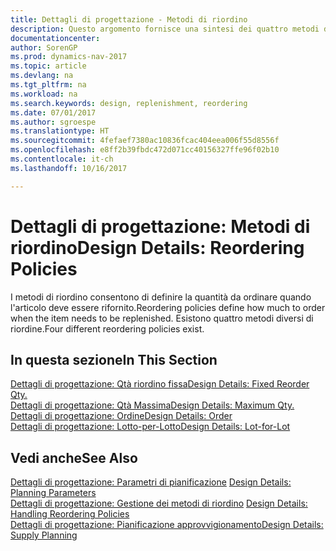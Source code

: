 ```yaml
---
title: Dettagli di progettazione - Metodi di riordino
description: Questo argomento fornisce una sintesi dei quattro metodi di riordino disponibili per il rifornimento.
documentationcenter: 
author: SorenGP
ms.prod: dynamics-nav-2017
ms.topic: article
ms.devlang: na
ms.tgt_pltfrm: na
ms.workload: na
ms.search.keywords: design, replenishment, reordering
ms.date: 07/01/2017
ms.author: sgroespe
ms.translationtype: HT
ms.sourcegitcommit: 4fefaef7380ac10836fcac404eea006f55d8556f
ms.openlocfilehash: e8ff2b39fbdc472d071cc40156327ffe96f02b10
ms.contentlocale: it-ch
ms.lasthandoff: 10/16/2017

---
```

# <a name="design-details-reordering-policies"></a><span data-ttu-id="f739d-103">Dettagli di progettazione: Metodi di riordino</span><span class="sxs-lookup"><span data-stu-id="f739d-103">Design Details: Reordering Policies</span></span>
<span data-ttu-id="f739d-104">I metodi di riordino consentono di definire la quantità da ordinare quando l'articolo deve essere rifornito.</span><span class="sxs-lookup"><span data-stu-id="f739d-104">Reordering policies define how much to order when the item needs to be replenished.</span></span> <span data-ttu-id="f739d-105">Esistono quattro metodi diversi di riordine.</span><span class="sxs-lookup"><span data-stu-id="f739d-105">Four different reordering policies exist.</span></span>  

## <a name="in-this-section"></a><span data-ttu-id="f739d-106">In questa sezione</span><span class="sxs-lookup"><span data-stu-id="f739d-106">In This Section</span></span>  
[<span data-ttu-id="f739d-107">Dettagli di progettazione: Qtà riordino fissa</span><span class="sxs-lookup"><span data-stu-id="f739d-107">Design Details: Fixed Reorder Qty.</span></span>](design-details-fixed-reorder-qty.md)  
[<span data-ttu-id="f739d-108">Dettagli di progettazione: Qtà Massima</span><span class="sxs-lookup"><span data-stu-id="f739d-108">Design Details: Maximum Qty.</span></span>](design-details-maximum-qty.md)  
[<span data-ttu-id="f739d-109">Dettagli di progettazione: Ordine</span><span class="sxs-lookup"><span data-stu-id="f739d-109">Design Details: Order</span></span>](design-details-order.md)  
[<span data-ttu-id="f739d-110">Dettagli di progettazione: Lotto-per-Lotto</span><span class="sxs-lookup"><span data-stu-id="f739d-110">Design Details: Lot-for-Lot</span></span>](design-details-lot-for-lot.md)  

## <a name="see-also"></a><span data-ttu-id="f739d-111">Vedi anche</span><span class="sxs-lookup"><span data-stu-id="f739d-111">See Also</span></span>  
<span data-ttu-id="f739d-112">[Dettagli di progettazione: Parametri di pianificazione](design-details-planning-parameters.md) </span><span class="sxs-lookup"><span data-stu-id="f739d-112">[Design Details: Planning Parameters](design-details-planning-parameters.md) </span></span>  
<span data-ttu-id="f739d-113">[Dettagli di progettazione: Gestione dei metodi di riordino](design-details-handling-reordering-policies.md) </span><span class="sxs-lookup"><span data-stu-id="f739d-113">[Design Details: Handling Reordering Policies](design-details-handling-reordering-policies.md) </span></span>  
[<span data-ttu-id="f739d-114">Dettagli di progettazione: Pianificazione approvvigionamento</span><span class="sxs-lookup"><span data-stu-id="f739d-114">Design Details: Supply Planning</span></span>](design-details-supply-planning.md)

